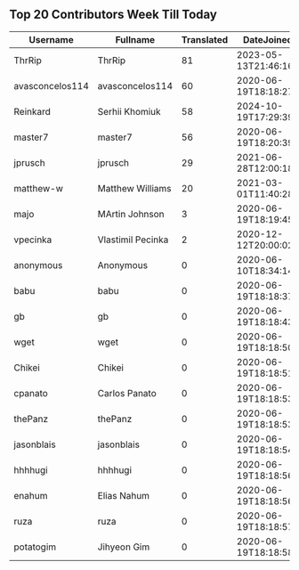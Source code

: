 ## Top 20 Contributors Week Till Today ##
|Username|Fullname|Translated|DateJoined|Language|
|--------|--------|----------|----------|-------|
|ThrRip|ThrRip|81|2023-05-13T21:46:16.|zh_Hans|
|avasconcelos114|avasconcelos114|60|2020-06-19T18:18:27Z|ko|
|Reinkard|Serhii Khomiuk|58|2024-10-19T17:29:39.|uk|
|master7|master7|56|2020-06-19T18:20:39.|pl|
|jprusch|jprusch|29|2021-06-28T12:00:18.|de|
|matthew-w|Matthew Williams|20|2021-03-01T11:40:28.|en_AU|
|majo|MArtin Johnson|3|2020-06-19T18:19:45Z|sv|
|vpecinka|Vlastimil Pecinka|2|2020-12-12T20:00:02.|cs|
|anonymous|Anonymous|0|2020-06-10T18:34:14.||
|babu|babu|0|2020-06-19T18:18:37.||
|gb|gb|0|2020-06-19T18:18:43.||
|wget|wget|0|2020-06-19T18:18:50Z|ro|
|Chikei|Chikei|0|2020-06-19T18:18:51Z|zh_Hant|
|cpanato|Carlos Panato|0|2020-06-19T18:18:53Z||
|thePanz|thePanz|0|2020-06-19T18:18:53Z||
|jasonblais|jasonblais|0|2020-06-19T18:18:54Z||
|hhhhugi|hhhhugi|0|2020-06-19T18:18:56.||
|enahum|Elias  Nahum|0|2020-06-19T18:18:56Z|es|
|ruza|ruza|0|2020-06-19T18:18:57.||
|potatogim|Jihyeon Gim|0|2020-06-19T18:18:58.|ko|
